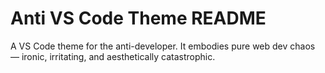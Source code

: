 # Anti VS Code Theme README

A VS Code theme for the anti-developer. It embodies pure web dev chaos — ironic, irritating, and aesthetically catastrophic.
